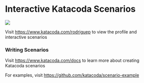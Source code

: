 # Interactive Katacoda Scenarios

[![](http://shields.katacoda.com/katacoda/rodriguep/count.svg)](https://www.katacoda.com/rodriguep "Get your profile on Katacoda.com")

Visit https://www.katacoda.com/rodriguep to view the profile and interactive scenarios

### Writing Scenarios
Visit https://www.katacoda.com/docs to learn more about creating Katacoda scenarios

For examples, visit https://github.com/katacoda/scenario-example
